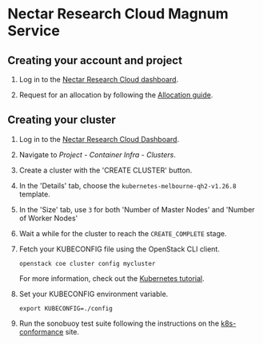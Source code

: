 # Nectar Research Cloud Magnum Service

## Creating your account and project

1. Log in to the [Nectar Research Cloud
   dashboard](https://dashboard.rc.nectar.org.au/).

1. Request for an allocation by following the [Allocation
   guide](https://tutorials.rc.nectar.org.au/allocation-management/).

## Creating your cluster

1. Log in to the [Nectar Research Cloud
   Dashboard](https://dashboard.rc.nectar.org.au/).

1. Navigate to *Project* - *Container Infra* - *Clusters*.

1. Create a cluster with the 'CREATE CLUSTER' button.

1. In the 'Details' tab, choose the `kubernetes-melbourne-qh2-v1.26.8` template.

1. In the 'Size' tab, use `3` for both 'Number of Master Nodes' and 'Number of
   Worker Nodes'

1. Wait a while for the cluster to reach the `CREATE_COMPLETE` stage.

1. Fetch your KUBECONFIG file using the OpenStack CLI client.

    ```openstack coe cluster config mycluster```

    For more information, check out the [Kubernetes tutorial](https://tutorials.rc.nectar.org.au/kubernetes/).

1. Set your KUBECONFIG environment variable.

    ```export KUBECONFIG=./config```

1. Run the sonobuoy test suite following the instructions on the
   [k8s-conformance](https://github.com/cncf/k8s-conformance/blob/master/instructions.md)
site.
